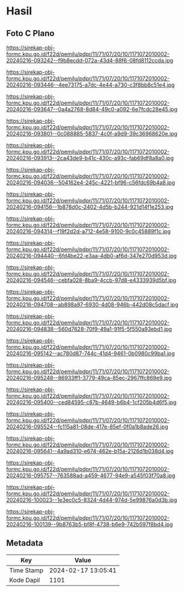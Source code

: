 # Hasil

## Foto C Plano

https://sirekap-obj-formc.kpu.go.id/f22d/pemilu/pdpr/11/71/07/20/10/1171072010002-20240216-093242--f9b8ecdd-072a-43d4-88f6-08fd8112ccda.jpg

https://sirekap-obj-formc.kpu.go.id/f22d/pemilu/pdpr/11/71/07/20/10/1171072010002-20240216-093446--4ee73175-a7dc-4e44-a730-c3f8bb8c51e4.jpg

https://sirekap-obj-formc.kpu.go.id/f22d/pemilu/pdpr/11/71/07/20/10/1171072010002-20240216-093647--0a4a2768-8d84-49c0-a092-6e7fcdc28e45.jpg

https://sirekap-obj-formc.kpu.go.id/f22d/pemilu/pdpr/11/71/07/20/10/1171072010002-20240216-093801--0c088885-5837-4c0f-a9d9-39c36968620e.jpg

https://sirekap-obj-formc.kpu.go.id/f22d/pemilu/pdpr/11/71/07/20/10/1171072010002-20240216-093913--2ca43de9-b41c-430c-a93c-fab69df8a8a0.jpg

https://sirekap-obj-formc.kpu.go.id/f22d/pemilu/pdpr/11/71/07/20/10/1171072010002-20240216-094036--504162e4-245c-4221-bf96-c56fdc69b4a8.jpg

https://sirekap-obj-formc.kpu.go.id/f22d/pemilu/pdpr/11/71/07/20/10/1171072010002-20240216-094156--1b878d0c-2402-4d5b-b244-921d14f1e253.jpg

https://sirekap-obj-formc.kpu.go.id/f22d/pemilu/pdpr/11/71/07/20/10/1171072010002-20240216-094314--f19f2d2d-a712-4e58-9100-9c0c45889f1c.jpg

https://sirekap-obj-formc.kpu.go.id/f22d/pemilu/pdpr/11/71/07/20/10/1171072010002-20240216-094440--6fd4be22-e3aa-4db0-af6d-347e270d953d.jpg

https://sirekap-obj-formc.kpu.go.id/f22d/pemilu/pdpr/11/71/07/20/10/1171072010002-20240216-094546--cebfa028-8ba9-4ccb-97d8-e4333939d5bf.jpg

https://sirekap-obj-formc.kpu.go.id/f22d/pemilu/pdpr/11/71/07/20/10/1171072010002-20240216-094708--ab898a97-6930-4d08-946b-442d08c5dacf.jpg

https://sirekap-obj-formc.kpu.go.id/f22d/pemilu/pdpr/11/71/07/20/10/1171072010002-20240216-094838--560d7628-70f9-49a1-91f5-5f550a93ebd1.jpg

https://sirekap-obj-formc.kpu.go.id/f22d/pemilu/pdpr/11/71/07/20/10/1171072010002-20240216-095142--ac780d87-744c-41d4-9461-0b0980c99ba1.jpg

https://sirekap-obj-formc.kpu.go.id/f22d/pemilu/pdpr/11/71/07/20/10/1171072010002-20240216-095248--86933ff1-3779-49ca-85ec-2967ffc869e9.jpg

https://sirekap-obj-formc.kpu.go.id/f22d/pemilu/pdpr/11/71/07/20/10/1171072010002-20240216-095400--ced84595-c87b-4649-b6b4-1cf205b4d6f5.jpg

https://sirekap-obj-formc.kpu.go.id/f22d/pemilu/pdpr/11/71/07/20/10/1171072010002-20240216-095524--fc115a81-08de-417e-85ef-0f0a1b8ade26.jpg

https://sirekap-obj-formc.kpu.go.id/f22d/pemilu/pdpr/11/71/07/20/10/1171072010002-20240216-095641--4a9ad310-e674-462e-b15a-2126d1b038d4.jpg

https://sirekap-obj-formc.kpu.go.id/f22d/pemilu/pdpr/11/71/07/20/10/1171072010002-20240216-095757--763588ad-a459-4677-94e9-a545f03f70a8.jpg

https://sirekap-obj-formc.kpu.go.id/f22d/pemilu/pdpr/11/71/07/20/10/1171072010002-20240216-100023--1e3ec0c5-8324-4d44-974d-5e99876a0d3b.jpg

https://sirekap-obj-formc.kpu.go.id/f22d/pemilu/pdpr/11/71/07/20/10/1171072010002-20240216-100139--9b8763b5-bf8f-4738-b6e9-742b597f8bd4.jpg


## Metadata

| Key        | Value               |
| ---------- | ------------------- |
| Time Stamp | 2024-02-17 13:05:41 |
| Kode Dapil | 1101                |



